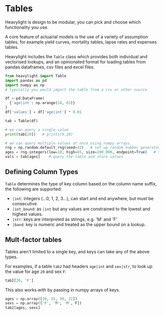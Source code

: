 # Tables

Heavylight is design to be modular, you can pick and choose which functionality you use.

A core feature of actuarial models is the use of a variety of assumption tables, for example yield curves, mortality tables, lapse rates and expenses tables.

Heavylight includes the `Table` class which provides both individual and vectorised lookups, and an opinionated format for loading tables from pandas dataframes, csv files and excel files.

```python
from heavylight import Table
import pandas as pd
import numpy as np
# typically you would import the table from a csv or other source

df = pd.DataFrame(
  {'age|int': np.arange(18, 65)}
)
df['values'] = df['age|int'] * 0.01

tab = Table(df)

# we can query a single value
print(tab[20])   # prints(0.20)

# we can query multiple values at once using numpy arrays.
rng = np.random.default_rng(seed=42)   # set up random number generator
ages = rng.integers(low=18, high=65, size=100_000, endpoint=True)   # sample 100k ages
vals = tab[ages]    # query the table and store values
```

## Defining Column Types

`Table` determines the type of key column based on the column name suffix, the following are supported:

- `|int`: integers (...0, 1, 2, 3...), can start and end anywhere, but must be consecutive
- `|int_bound`: as `|int` but any values are constrained to the lowest and highest values.
- `|str`: keys are interpreted as strings, e.g. 'M' and 'F'
- `|band`: key is numeric and treated as the upper bound on a lookup.


## Mult-factor tables

Tables aren't limited to a single key, and keys can take any of the above types.

For examples, if a table `tab2` had headers `age|int` and `sex|str`, to look up the value for age `20` and sex `F`:

```python
tab2[20, 'F']
```

This also works with by passing in numpy arrays of keys.
```python
ages = np.array([20, 25, 30, 22])
sexs = np.array(['F', 'M', 'M', F])
tab2[ages, sexs]
```